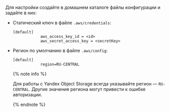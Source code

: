 Для настройки создайте в домашнем каталоге файлы конфигурации и задайте в них:

- Статический ключ в файле `.aws/credentials`:
   ```
   [default]
               aws_access_key_id = <id>
               aws_secret_access_key = <secretKey>
   ```

- Регион по умолчанию в файле `.aws/config`:
   ```
   [default]
               region=RU-CENTRAL
   ```
   {% note info %}

   Для работы с Yandex Object Storage всегда указывайте регион — `RU-CENTRAL`. Другие значения региона могут привести к ошибке авторизации.

   {% endnote %}
